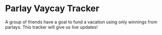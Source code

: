 # Parlay Vaycay Tracker
A group of friends have a goal to fund a vacation using only winnings from parlays. This tracker will give us live updates!
